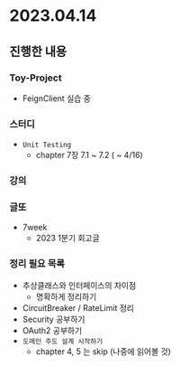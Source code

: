 # 2023.04.14

## 진행한 내용

### Toy-Project

- FeignClient 실습 중

### 스터디

- `Unit Testing`
	- chapter 7장 7.1 ~ 7.2 ( ~ 4/16)

### 강의


### 글또

- 7week
	- 2023 1분기 회고글

### 정리 필요 목록

- 추상클래스와 인터페이스의 차이점
	- 명확하게 정리하기
- CircuitBreaker / RateLimit 정리
- Security 공부하기
- OAuth2 공부하기
- `도메인 주도 설계 시작하기`
	- chapter 4, 5 는 skip (나중에 읽어볼 것)